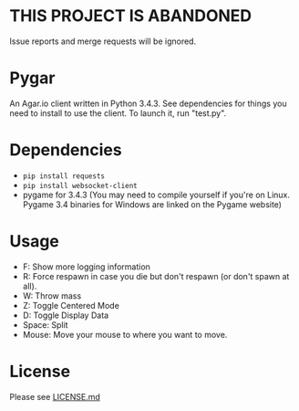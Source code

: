 # THIS PROJECT IS ABANDONED
Issue reports and merge requests will be ignored.

# Pygar
An Agar.io client written in Python 3.4.3. See dependencies for things you need to install to use the client. To launch it, run "test.py".

# Dependencies
- `pip install requests`
- `pip install websocket-client`
- pygame for 3.4.3 (You may need to compile yourself if you're on Linux. Pygame 3.4 binaries for Windows are linked on the Pygame website)

# Usage
- F: Show more logging information
- R: Force respawn in case you die but don't respawn (or don't spawn at all).
- W: Throw mass
- Z: Toggle Centered Mode
- D: Toggle Display Data
- Space: Split
- Mouse: Move your mouse to where you want to move.

# License
Please see 
[LICENSE.md](https://github.com/Raeon/pygar/blob/master/LICENSE.md)

